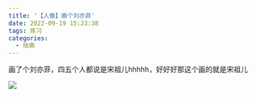 ```yaml
---
title: '【人像】画个刘亦菲'
date: 2022-09-19 15:23:38
tags: 练习
categories:
  - 绘画
---
```

  <meta name="referrer" content="no-referrer">

画了个刘亦菲，四五个人都说是宋祖儿hhhhh，好好好那这个画的就是宋祖儿

![](https://upload-images.jianshu.io/upload_images/20892169-ceeda7f6b2a64564.jpg?imageMogr2/auto-orient/strip%7CimageView2/2/w/1240)
